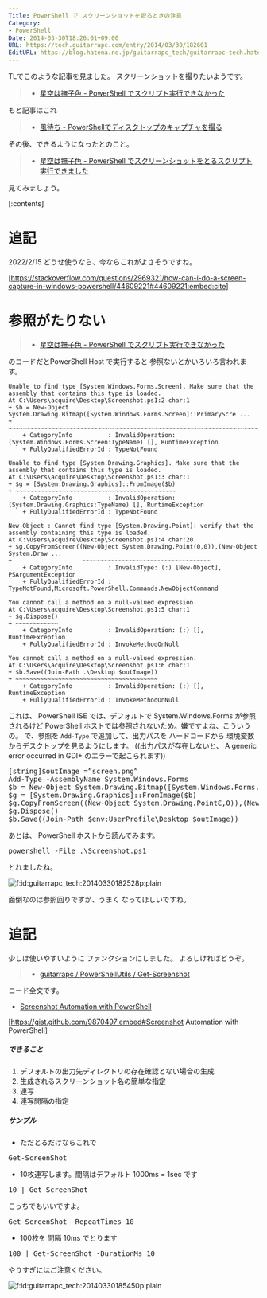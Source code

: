 ```yaml
---
Title: PowerShell で スクリーンショットを取るときの注意
Category:
- PowerShell
Date: 2014-03-30T18:26:01+09:00
URL: https://tech.guitarrapc.com/entry/2014/03/30/182601
EditURL: https://blog.hatena.ne.jp/guitarrapc_tech/guitarrapc-tech.hatenablog.com/atom/entry/12921228815720982466
---
```


TLでこのような記事を見ました。
スクリーンショットを撮りたいようです。

> - [星空は撫子色 - PowerShell でスクリプト実行できなかった](https://muu000.net/wordpress/?p=1513)

もと記事はこれ

> - [風待ち - PowerShellでディスクトップのキャプチャを撮る](https://kazemati.blogspot.jp/2010/10/powershell.html)

その後、できるようになったとのこと。

> - [星空は撫子色 - PowerShell でスクリーンショットをとるスクリプト実行できました](https://muu000.net/wordpress/?p=1513)

見てみましょう。


[:contents]

# 追記

2022/2/15 どうせ使うなら、今ならこれがよさそうですね。

[https://stackoverflow.com/questions/2969321/how-can-i-do-a-screen-capture-in-windows-powershell/44609221#44609221:embed:cite]




# 参照がたりない

> - [星空は撫子色 - PowerShell でスクリプト実行できなかった](https://muu000.net/wordpress/?p=1513)

のコードだとPowerShell Host で実行すると 参照ないとかいろいろ言われます。

```
Unable to find type [System.Windows.Forms.Screen]. Make sure that the assembly that contains this type is loaded.
At C:\Users\acquire\Desktop\Screenshot.ps1:2 char:1
+ $b = New-Object System.Drawing.Bitmap([System.Windows.Forms.Screen]::PrimaryScre ...
+ ~~~~~~~~~~~~~~~~~~~~~~~~~~~~~~~~~~~~~~~~~~~~~~~~~~~~~~~~~~~~~~~~~~~~~~~~~~~~~~~~
    + CategoryInfo          : InvalidOperation: (System.Windows.Forms.Screen:TypeName) [], RuntimeException
    + FullyQualifiedErrorId : TypeNotFound

Unable to find type [System.Drawing.Graphics]. Make sure that the assembly that contains this type is loaded.
At C:\Users\acquire\Desktop\Screenshot.ps1:3 char:1
+ $g = [System.Drawing.Graphics]::FromImage($b)
+ ~~~~~~~~~~~~~~~~~~~~~~~~~~~~~~~~~~~~~~~~~~~~~
    + CategoryInfo          : InvalidOperation: (System.Drawing.Graphics:TypeName) [], RuntimeException
    + FullyQualifiedErrorId : TypeNotFound

New-Object : Cannot find type [System.Drawing.Point]: verify that the assembly containing this type is loaded.
At C:\Users\acquire\Desktop\Screenshot.ps1:4 char:20
+ $g.CopyFromScreen((New-Object System.Drawing.Point(0,0)),(New-Object System.Draw ...
+                    ~~~~~~~~~~~~~~~~~~~~~~~~~~~~~~~~~~~~
    + CategoryInfo          : InvalidType: (:) [New-Object], PSArgumentException
    + FullyQualifiedErrorId : TypeNotFound,Microsoft.PowerShell.Commands.NewObjectCommand

You cannot call a method on a null-valued expression.
At C:\Users\acquire\Desktop\Screenshot.ps1:5 char:1
+ $g.Dispose()
+ ~~~~~~~~~~~~
    + CategoryInfo          : InvalidOperation: (:) [], RuntimeException
    + FullyQualifiedErrorId : InvokeMethodOnNull

You cannot call a method on a null-valued expression.
At C:\Users\acquire\Desktop\Screenshot.ps1:6 char:1
+ $b.Save((Join-Path .\Desktop $outImage))
+ ~~~~~~~~~~~~~~~~~~~~~~~~~~~~~~~~~~~~~~~~
    + CategoryInfo          : InvalidOperation: (:) [], RuntimeException
    + FullyQualifiedErrorId : InvokeMethodOnNull
```

これは、 PowerShell ISE では、デフォルトで System.Windows.Forms が参照されるけど PowerShell ホストでは参照されないため。嫌ですよね、こういうの。
で、参照を ```Add-Type``` で追加して、出力パスを ハードコードから 環境変数からデスクトップを見るようにします。 ((出力パスが存在しないと、 A generic error occurred in GDI+ のエラーで起こられます))

<pre class="brush: powershell;">
&#91;string&#93;$outImage =”screen.png”
Add-Type -AssemblyName System.Windows.Forms
$b = New-Object System.Drawing.Bitmap&#40&#91;System.Windows.Forms.Screen&#93;&#58;&#58;PrimaryScreen.Bounds.Width,&#91;System.Windows.Forms.Screen&#93;&#58;&#58;PrimaryScreen.Bounds.Height&#41
$g = &#91;System.Drawing.Graphics&#93;&#58;&#58;FromImage&#40$b&#41
$g.CopyFromScreen&#40&#40New-Object System.Drawing.Point&#400,0&#41&#41,&#40New-Object System.Drawing.Point&#400,0&#41&#41,$b.Size&#41
$g.Dispose&#40&#41
$b.Save&#40&#40Join-Path $env&#58;UserProfile\Desktop $outImage&#41&#41
</pre>

あとは、 PowerShell ホストから読んでみます。

<pre class="brush: powershell;">
powershell -File .\Screenshot.ps1
</pre>

とれましたね。

<p><span itemscope itemtype="https://schema.org/Photograph"><img src="https://cdn-ak.f.st-hatena.com/images/fotolife/g/guitarrapc_tech/20140330/20140330182528.png" alt="f:id:guitarrapc_tech:20140330182528p:plain" title="f:id:guitarrapc_tech:20140330182528p:plain" class="hatena-fotolife" itemprop="image"></span></p>

面倒なのは参照回りですが、うまく なってほしいですね。

# 追記

少しは使いやすいように ファンクションにしました。
よろしければどうぞ。

> - [guitarrapc / PowerShellUtils / Get-Screenshot](https://github.com/guitarrapc/PowerShellUtil/blob/master/Get-Screenshot/Get-ScreenShot.ps1)

コード全文です。

- [Screenshot Automation with PowerShell](https://gist.github.com/9870497)

[https://gist.github.com/9870497:embed#Screenshot Automation with PowerShell]



##### できること

1. デフォルトの出力先ディレクトリの存在確認とない場合の生成
1. 生成されるスクリーンショット名の簡単な指定
1. 連写
1. 連写間隔の指定

##### サンプル

- ただとるだけならこれで

<pre class="brush: powershell;">
Get-ScreenShot
</pre>

- 10枚連写します。間隔はデフォルト 1000ms = 1sec です

<pre class="brush: powershell;">
10 | Get-ScreenShot
</pre>

こっちでもいいですよ。
<pre class="brush: powershell;">
Get-ScreenShot -RepeatTimes 10
</pre>

- 100枚を 間隔 10ms でとります

<pre class="brush: powershell;">
100 | Get-ScreenShot -DurationMs 10
</pre>

やりすぎにはご注意ください。

<p><span itemscope itemtype="https://schema.org/Photograph"><img src="https://cdn-ak.f.st-hatena.com/images/fotolife/g/guitarrapc_tech/20140330/20140330185450.png" alt="f:id:guitarrapc_tech:20140330185450p:plain" title="f:id:guitarrapc_tech:20140330185450p:plain" class="hatena-fotolife" itemprop="image"></span></p>
